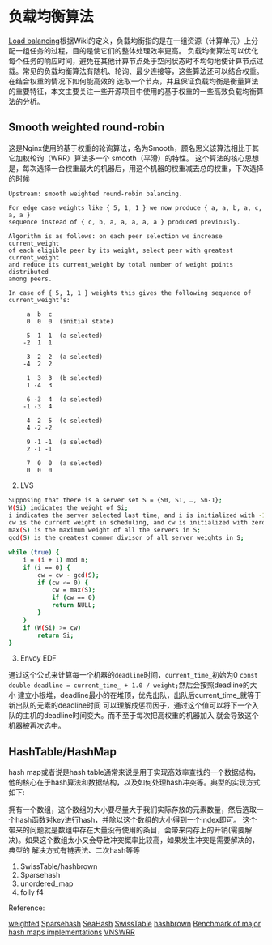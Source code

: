 # 负载均衡算法

[Load balancing](https://en.wikipedia.org/wiki/Load_balancing_(computing))根据Wiki的定义，负载均衡指的是在一组资源（计算单元）上分配一组任务的过程，目的是使它们的整体处理效率更高。
负载均衡算法可以优化每个任务的响应时间，避免在其他计算节点处于空闲状态时不均匀地使计算节点过载。常见的负载均衡算法有随机、轮询、最少连接等，这些算法还可以结合权重。在结合权重的情况下如何能高效的
选取一个节点，并且保证负载均衡是衡量算法的重要特征，本文主要关注一些开源项目中使用的基于权重的一些高效负载均衡算法的分析。

## Smooth weighted round-robin

这是Nginx使用的基于权重的轮询算法，名为Smooth，顾名思义该算法相比于其它加权轮询（WRR）算法多一个 smooth（平滑）的特性。
这个算法的核心思想是，每次选择一台权重最大的机器后，用这个机器的权重减去总的权重，下次选择的时候

```plain
Upstream: smooth weighted round-robin balancing.

For edge case weights like { 5, 1, 1 } we now produce { a, a, b, a, c, a, a }
sequence instead of { c, b, a, a, a, a, a } produced previously.

Algorithm is as follows: on each peer selection we increase current_weight
of each eligible peer by its weight, select peer with greatest current_weight
and reduce its current_weight by total number of weight points distributed
among peers.

In case of { 5, 1, 1 } weights this gives the following sequence of
current_weight's:

     a  b  c
     0  0  0  (initial state)

     5  1  1  (a selected)
    -2  1  1

     3  2  2  (a selected)
    -4  2  2

     1  3  3  (b selected)
     1 -4  3

     6 -3  4  (a selected)
    -1 -3  4

     4 -2  5  (c selected)
     4 -2 -2

     9 -1 -1  (a selected)
     2 -1 -1

     7  0  0  (a selected)
     0  0  0
```

2. LVS

```bash
Supposing that there is a server set S = {S0, S1, …, Sn-1};
W(Si) indicates the weight of Si;
i indicates the server selected last time, and i is initialized with -1;
cw is the current weight in scheduling, and cw is initialized with zero;
max(S) is the maximum weight of all the servers in S;
gcd(S) is the greatest common divisor of all server weights in S;

while (true) {
    i = (i + 1) mod n;
    if (i == 0) {
        cw = cw - gcd(S);
        if (cw <= 0) {
            cw = max(S);
            if (cw == 0)
            return NULL;
        }
    }
    if (W(Si) >= cw)
        return Si;
}
```

3. Envoy EDF

通过这个公式来计算每一个机器的`deadline`时间，`current_time_`初始为0
`const double deadline = current_time_ + 1.0 / weight;`然后会按照deadline的大小
建立小根堆，deadline最小的在堆顶，优先出队，出队后current_time_就等于新出队的元素的deadline时间
可以理解成惩罚因子，通过这个值可以将下一个入队的主机的deadline时间变大。而不至于每次把高权重的机器加入
就会导致这个机器被再次选中。


## HashTable/HashMap

hash map或者说是hash table通常来说是用于实现高效率查找的一个数据结构，他的核心在于hash算法和数据结构，以及如何处理hash冲突等。典型的实现方式如下:

拥有一个数组，这个数组的大小要尽量大于我们实际存放的元素数量，然后选取一个hash函数对key进行hash，并除以这个数组的大小得到一个index即可。
这个带来的问题就是数组中存在大量没有使用的条目，会带来内存上的开销(需要解决)。如果这个数组太小又会导致冲突概率比较高，如果发生冲突是需要解决的，典型的
解决方式有链表法、二次hash等等

1. SwissTable/hashbrown
2. Sparsehash
3. unordered_map
4. folly f4

Reference:

[weighted](https://github.com/smallnest/weighted)
[Sparsehash](http://tristanpenman.com/blog/posts/2017/10/11/sparsehash-internals/)
[SeaHash](http://ticki.github.io/blog/seahash-explained/)
[SwissTable](https://abseil.io/blog/20180927-swisstables)
[hashbrown](https://blog.waffles.space/2018/12/07/deep-dive-into-hashbrown/)
[Benchmark of major hash maps implementations](https://tessil.github.io/2016/08/29/benchmark-hopscotch-map.html)
[VNSWRR](https://www.infoq.cn/article/sebuh0k6ji*ytfqzcihb)